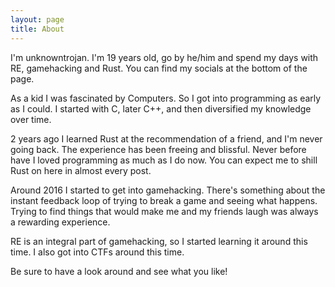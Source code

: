 ```yaml
---
layout: page
title: About
---
```


I'm unknowntrojan. I'm 19 years old, go by he/him and spend my days with RE, gamehacking and Rust. You can find my socials at the bottom of the page.

As a kid I was fascinated by Computers. So I got into programming as early as I could. I started with C, later C++, and then diversified my knowledge over time.

2 years ago I learned Rust at the recommendation of a friend, and I'm never going back. The experience has been freeing and blissful. Never before have I loved programming as much as I do now. You can expect me to shill Rust on here in almost every post.

Around 2016 I started to get into gamehacking. There's something about the instant feedback loop of trying to break a game and seeing what happens. Trying to find things that would make me and my friends laugh was always a rewarding experience.

RE is an integral part of gamehacking, so I started learning it around this time. I also got into CTFs around this time.

Be sure to have a look around and see what you like!